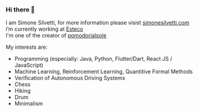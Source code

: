 ### Hi there 👋
I am Simone Silvetti, for more information please visist [simonesilvetti.com](https://simonesilvetti.com)\
I’m currently working at [Esteco](https://www.esteco.com)\
I'm one of the creator of [pomodorialsole](https://www.pomodorialsole.com)

My interests are: 
- Programming (especially: Java, Python, Flutter/Dart, React JS / JavaScript)
- Machine Learning, Reinforcement Learning, Quantitive Formal Methods
- Verification of Autonomous Driving Systems
- Chess
- Hiking
- Drum 
- Minimalism


<!--
**simonesilvetti/simonesilvetti** is a ✨ _special_ ✨ repository because its `README.md` (this file) appears on your GitHub profile.

Here are some ideas to get you started:

- 🔭 I’m currently working on ...
- 🌱 I’m currently learning ...
- 👯 I’m looking to collaborate on ...
- 🤔 I’m looking for help with ...
- 💬 Ask me about ...
- 📫 How to reach me: ...
- 😄 Pronouns: ...
- ⚡ Fun fact: ...
-->

